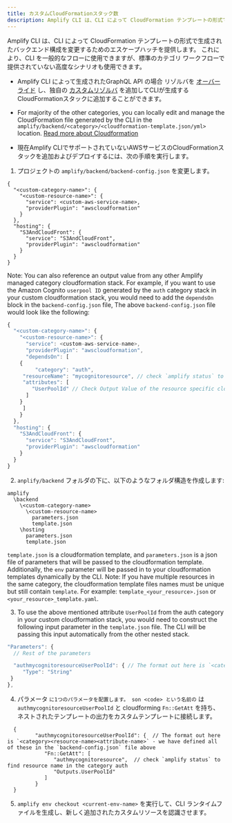 ```yaml
---
title: カスタムCloudFormationスタック数
description: Amplify CLI は、CLI によって CloudFormation テンプレートの形式で生成されたバックエンド構成を変更するためのエスケープハッチを提供します。 これにより、CLI を一般的なフローに使用できますが、標準のカテゴリ ワークフローで提供されていない高度なシナリオも使用できます。
---
```


Amplify CLI は、CLI によって CloudFormation テンプレートの形式で生成されたバックエンド構成を変更するためのエスケープハッチを提供します。 これにより、CLI を一般的なフローに使用できますが、標準のカテゴリ ワークフローで提供されていない高度なシナリオも使用できます。

* Amplify CLI によって生成されたGraphQL API の場合 リゾルバを [オーバーライド](~/cli/graphql-transformer/resolvers.md#overwriting-resolvers) し、独自の [カスタムリゾルバ](~/cli/graphql-transformer/resolvers.md#custom-resolvers) を追加してCLIが生成するCloudFormationスタックに追加することができます。

* For majority of the other categories, you can locally edit and manage the CloudFormation file generated by the CLI in the `amplify/backend/<category>/<cloudformation-template.json/yml>` location. [Read more about Cloudformation](https://aws.amazon.com/cloudformation/)

* 現在Amplify CLIでサポートされていないAWSサービスのCloudFormationスタックを追加およびデプロイするには、次の手順を実行します。

1. プロジェクトの `amplify/backend/backend-config.json` を変更します。
```
{
  "<custom-category-name>": {
    "<custom-resource-name>": {
      "service": <custom-aws-service-name>,
      "providerPlugin": "awscloudformation"
    }
  },
  "hosting": {
    "S3AndCloudFront": {
      "service": "S3AndCloudFront",
      "providerPlugin": "awscloudformation"
    }
  }
}
```

Note: You can also reference an output value from any other Amplify managed category cloudformation stack. For example, if you want to use the Amazon Cognito `userpool ID` generated by the `auth` category stack in your custom cloudformation stack, you would need to add the `dependsOn` block in the `backend-config.json` file, The above `backend-config.json` file would look like the following:

```javascript
{
  "<custom-category-name>": {
    "<custom-resource-name>": {
      "service": <custom-aws-service-name>,
      "providerPlugin": "awscloudformation",
      "dependsOn": [
    {
         "category": "auth",
     "resourceName": "mycognitoresource", // check `amplify status` to find resource name
     "attributes": [
        "UserPoolId" // Check Output Value of the resource specific cloudformation file to find available attributes
      ]
    }
     ]
    }
  },
  "hosting": {
    "S3AndCloudFront": {
      "service": "S3AndCloudFront",
      "providerPlugin": "awscloudformation"
    }
  }
}
```

2. `anplify/backend` フォルダの下に、以下のようなフォルダ構造を作成します:
  ```
  amplify
    \backend
      \<custom-category-name>
        \<custom-resource-name>
          parameters.json
          template.json
      \hosting
        parameters.json
        template.json
  ```
  `template.json` is a cloudformation template, and `parameters.json` is a json file of parameters that will be passed to the cloudformation template. Additionally, the `env` parameter will be passed in to your cloudformation templates dynamically by the CLI. Note: If you have multiple resources in the same category, the cloudformation template files names must be unique but still contain `template`. For example: `template_<your_resource>.json` or `<your_resource>_template.yaml`.

3. To use the above mentioned attribute `UserPoolId` from the auth category in your custom cloudformation stack, you would need to construct the following input parameter in the `template.json` file. The CLI will be passing this input automatically from the other nested stack.

```javascript
"Parameters": {
  // Rest of the parameters

  "authmycognitoresourceUserPoolId": { // The format out here is `<category><resource-name><attribute-name>` - we have defined all of these in the `backend-config.json` file above
     "Type": "String"
 }
},
```

4. パラメータ `に1つのパラメータを配置します。 son <code> という名前の` は `authmycognitoresourceUserPoolId` と cloudforming `Fn::GetAtt` を持ち、ネストされたテンプレートの出力をカスタムテンプレートに接続します。

  ```
    {
           "authmycognitoresourceUserPoolId": {  // The format out here is `<category><resource-name><attribute-name>` - we have defined all of these in the `backend-config.json` file above
              "Fn::GetAtt": [
                 "authmycognitoresource",  // check `amplify status` to find resource name in the category auth
                 "Outputs.UserPoolId"
              ]
           }
    }
  ```

5. `amplify env checkout <current-env-name>` を実行して、CLI ランタイムファイルを生成し、新しく追加されたカスタムリソースを認識させます。
